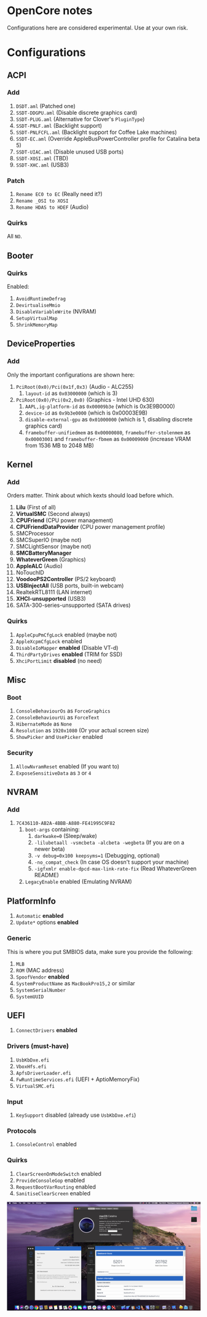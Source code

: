 # OpenCore notes
Configurations here are considered experimental. Use at your own risk.

# Configurations

## ACPI
### Add
1. `DSDT.aml` (Patched one)
2. `SSDT-DDGPU.aml` (Disable discrete graphics card)
3. `SSDT-PLUG.aml` (Alternative for Clover's `PluginType`)
4. `SSDT-PNLF.aml` (Backlight support)
5. `SSDT-PNLFCFL.aml` (Backlight support for Coffee Lake machines)
6. `SSDT-EC.aml` (Override AppleBusPowerController profile for Catalina beta 5)
7. `SSDT-UIAC.aml` (Disable unused USB ports)
8. `SSDT-XOSI.aml` (TBD)
9. `SSDT-XHC.aml` (USB3)

### Patch
1. `Rename EC0 to EC` (Really need it?)
2. `Rename _OSI to XOSI`
3. `Rename HDAS to HDEF` (Audio)

### Quirks
All `NO`.

## Booter
### Quirks
Enabled:
1. `AvoidRuntimeDefrag`
2. `DevirtualiseMmio`
3. `DisableVariableWrite` (NVRAM)
4. `SetupVirtualMap`
5. `ShrinkMemoryMap`

## DeviceProperties
### Add
Only the important configurations are shown here:
1. `PciRoot(0x0)/Pci(0x1f,0x3)` (Audio - ALC255)
   1. `layout-id` as `0x03000000` (which is 3)
2. `PciRoot(0x0)/Pci(0x2,0x0)` (Graphics - Intel UHD 630)
   1. `AAPL,ig-platform-id` as `0x00009b3e` (which is 0x3E9B0000)
   2. `device-id` as `0x9b3e0000` (which is 0x00003E9B)
   3. `disable-external-gpu` as `0x01000000` (which is 1, disabling discrete graphics card)
   4. `framebuffer-unifiedmem` as `0x00000080`, `framebuffer-stolenmem` as `0x00003001` and `framebuffer-fbmem` as `0x00009000` (increase VRAM from 1536 MB to 2048 MB)

## Kernel
### Add
Orders matter. Think about which kexts should load before which.
1. **Lilu** (First of all)
2. **VirtualSMC** (Second always)
3. **CPUFriend** (CPU power management)
4. **CPUFriendDataProvider** (CPU power management profile)
5. SMCProcessor
6. SMCSuperIO (maybe not)
7. SMCLightSensor (maybe not)
8. **SMCBatteryManager**
9. **WhateverGreen** (Graphics)
10. **AppleALC** (Audio)
11. NoTouchID
12. **VoodooPS2Controller** (PS/2 keyboard)
13. **USBInjectAll** (USB ports, built-in webcam)
14. RealtekRTL8111 (LAN internet)
15. **XHCI-unsupported** (USB3)
16. SATA-300-series-unsupported (SATA drives)

### Quirks
1. `AppleCpuPmCfgLock` enabled (maybe not)
2. `AppleXcpmCfgLock` enabled
3. `DisableIoMapper` **enabled** (Disable VT-d)
4. `ThirdPartyDrives` **enabled** (TRIM for SSD)
5. `XhciPortLimit` **disabled** (no need)

## Misc
### Boot
1. `ConsoleBehaviourOs` as `ForceGraphics`
2. `ConsoleBehaviourUi` as `ForceText`
3. `HibernateMode` as `None`
4. `Resolution` as `1920x1080` (Or your actual screen size)
5. `ShowPicker` and `UsePicker` enabled

### Security
1. `AllowNvramReset` enabled (If you want to)
2. `ExposeSensitiveData` as `3` or `4`

## NVRAM
### Add
1. `7C436110-AB2A-4BBB-A880-FE41995C9F82`
   1. `boot-args` containing:
      1. `darkwake=0` (Sleep/wake)
      2. `-lilubetaall -vsmcbeta -alcbeta -wegbeta` (If you are on a newer beta)
      3. `-v debug=0x100 keepsyms=1` (Debugging, optional)
      4. `-no_compat_check` (In case OS doesn't support your machine)
      5. `-igfxmlr enable-dpcd-max-link-rate-fix` (Read WhateverGreen README)
   2. `LegacyEnable` enabled (Emulating NVRAM)

## PlatformInfo
1. `Automatic` **enabled**
2. `Update*` options **enabled**

### Generic
This is where you put SMBIOS data, make sure you provide the following:
1. `MLB`
2. `ROM` (MAC address)
3. `SpoofVendor` **enabled**
4. `SystemProductName` as `MacBookPro15,2` or similar
5. `SystemSerialNumber`
6. `SystemUUID`

## UEFI
1. `ConnectDrivers` **enabled**

### Drivers (must-have)
1. `UsbKbDxe.efi`
2. `VboxHfs.efi`
3. `ApfsDriverLoader.efi`
4. `FwRuntimeServices.efi` (UEFI + AptioMemoryFix)
5. `VirtualSMC.efi`

### Input
1. `KeySupport` disabled (already use `UsbKbDxe.efi`)

### Protocols
1. `ConsoleControl` enabled

### Quirks
1. `ClearScreenOnModeSwitch` enabled
2. `ProvideConsoleGop` enabled
3. `RequestBootVarRouting` enabled
4. `SanitiseClearScreen` enabled

![Screenshot](FX504GE-SS-OC.png?raw=true)